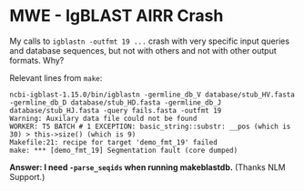 # MWE - IgBLAST AIRR Crash

My calls to `igblastn -outfmt 19 ...` crash with very specific input queries
and database sequences, but not with others and not with other output formats.
Why?

Relevant lines from `make`:

    ncbi-igblast-1.15.0/bin/igblastn -germline_db_V database/stub_HV.fasta -germline_db_D database/stub_HD.fasta -germline_db_J database/stub_HJ.fasta -query fails.fasta -outfmt 19
    Warning: Auxilary data file could not be found
    WORKER: T5 BATCH # 1 EXCEPTION: basic_string::substr: __pos (which is 30) > this->size() (which is 9)
    Makefile:21: recipe for target 'demo_fmt_19' failed
    make: *** [demo_fmt_19] Segmentation fault (core dumped)

**Answer: I need `-parse_seqids` when running makeblastdb.** (Thanks NLM Support.)
